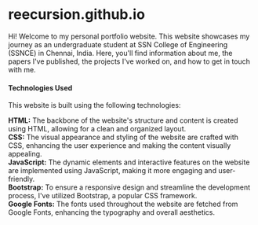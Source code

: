 # reecursion.github.io
Hi! Welcome to my personal portfolio website.
This website showcases my journey as an undergraduate student at SSN College of Engineering (SSNCE) in Chennai, India. 
Here, you'll find information about me, the papers I've published, the projects I've worked on, and how to get in touch with me.

<h4>Technologies Used</h4>

This website is built using the following technologies:

<b>HTML:</b> The backbone of the website's structure and content is created using HTML, allowing for a clean and organized layout. <br>
<b>CSS:</b> The visual appearance and styling of the website are crafted with CSS, enhancing the user experience and making the content visually appealing. <br>
<b>JavaScript:</b> The dynamic elements and interactive features on the website are implemented using JavaScript, making it more engaging and user-friendly.<br>
<b>Bootstrap:</b> To ensure a responsive design and streamline the development process, I've utilized Bootstrap, a popular CSS framework.<br>
<b>Google Fonts:</b> The fonts used throughout the website are fetched from Google Fonts, enhancing the typography and overall aesthetics.<br>

